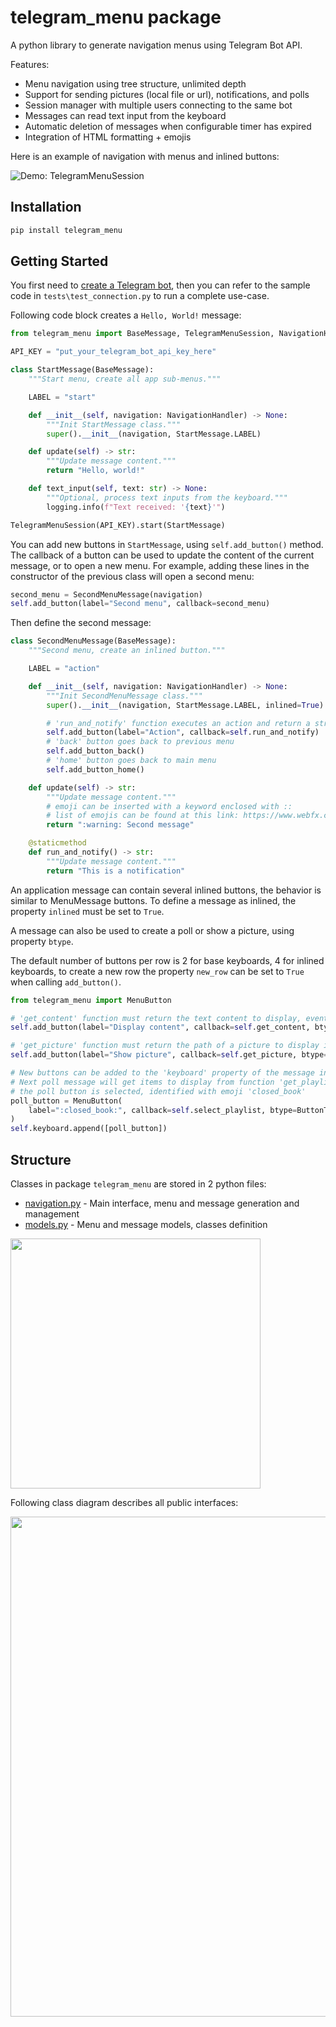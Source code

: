 # telegram_menu package

A python library to generate navigation menus using Telegram Bot API.

Features:

* Menu navigation using tree structure, unlimited depth
* Support for sending pictures (local file or url), notifications, and polls
* Session manager with multiple users connecting to the same bot
* Messages can read text input from the keyboard
* Automatic deletion of messages when configurable timer has expired
* Integration of HTML formatting + emojis

Here is an example of navigation with menus and inlined buttons:

![Demo: TelegramMenuSession]

## Installation

```bash
pip install telegram_menu
```

## Getting Started

You first need to [create a Telegram bot], then you can refer to the sample code in ``tests\test_connection.py`` to run a complete use-case.

Following code block creates a ``Hello, World!`` message:

```python
from telegram_menu import BaseMessage, TelegramMenuSession, NavigationHandler

API_KEY = "put_your_telegram_bot_api_key_here"

class StartMessage(BaseMessage):
    """Start menu, create all app sub-menus."""

    LABEL = "start"

    def __init__(self, navigation: NavigationHandler) -> None:
        """Init StartMessage class."""
        super().__init__(navigation, StartMessage.LABEL)

    def update(self) -> str:
        """Update message content."""
        return "Hello, world!"

    def text_input(self, text: str) -> None:
        """Optional, process text inputs from the keyboard."""
        logging.info(f"Text received: '{text}'")

TelegramMenuSession(API_KEY).start(StartMessage)
```

You can add new buttons in ``StartMessage``, using ``self.add_button()`` method. 
The callback of a button can be used to update the content of the current message, or to open a new menu.
For example, adding these lines in the constructor of the previous class will open a second menu:

```python
second_menu = SecondMenuMessage(navigation)
self.add_button(label="Second menu", callback=second_menu)
```

Then define the second message:

```python
class SecondMenuMessage(BaseMessage):
    """Second menu, create an inlined button."""

    LABEL = "action"

    def __init__(self, navigation: NavigationHandler) -> None:
        """Init SecondMenuMessage class."""
        super().__init__(navigation, StartMessage.LABEL, inlined=True)

        # 'run_and_notify' function executes an action and return a string as Telegram notification.
        self.add_button(label="Action", callback=self.run_and_notify)
        # 'back' button goes back to previous menu
        self.add_button_back()
        # 'home' button goes back to main menu
        self.add_button_home()

    def update(self) -> str:
        """Update message content."""
        # emoji can be inserted with a keyword enclosed with ::
        # list of emojis can be found at this link: https://www.webfx.com/tools/emoji-cheat-sheet/
        return ":warning: Second message"

    @staticmethod
    def run_and_notify() -> str:
        """Update message content."""
        return "This is a notification"
```

An application message can contain several inlined buttons, the behavior is similar to MenuMessage buttons.
To define a message as inlined, the property ``inlined`` must be set to ``True``.

A message can also be used to create a poll or show a picture, using property ``btype``.

The default number of buttons per row is 2 for base keyboards, 4 for inlined keyboards, 
to create a new row the property ``new_row`` can be set to ``True`` when calling ``add_button()``.

```python
from telegram_menu import MenuButton

# 'get_content' function must return the text content to display, eventually with markdown formatting
self.add_button(label="Display content", callback=self.get_content, btype=ButtonType.MESSAGE)

# 'get_picture' function must return the path of a picture to display in Telegram
self.add_button(label="Show picture", callback=self.get_picture, btype=ButtonType.PICTURE, new_row=True)

# New buttons can be added to the 'keyboard' property of the message instance too.
# Next poll message will get items to display from function 'get_playlists_arg', and run 'select_playlist' when 
# the poll button is selected, identified with emoji 'closed_book'
poll_button = MenuButton(
    label=":closed_book:", callback=self.select_playlist, btype=ButtonType.POLL, args=self.get_playlists_arg()
)
self.keyboard.append([poll_button])
```

## Structure

Classes in package ``telegram_menu`` are stored in 2 python files:


* [navigation.py] - Main interface, menu and message generation and management
* [models.py] - Menu and message models, classes definition

<img src="https://raw.githubusercontent.com/mevellea/telegram_menu/master/resources/packages.png" width="400"/>

Following class diagram describes all public interfaces:

<img src="https://raw.githubusercontent.com/mevellea/telegram_menu/master/resources/classes.png" width="800"/>

[navigation.py]: https://github.com/mevellea/telegram_menu/blob/master/telegram_menu/navigation.py
[models.py]: https://github.com/mevellea/telegram_menu/blob/master/telegram_menu/models.py
[create a Telegram bot]: https://github.com/python-telegram-bot/python-telegram-bot/wiki/Introduction-to-the-API
[Demo: TelegramMenuSession]: https://raw.githubusercontent.com/mevellea/telegram_menu/master/resources/demo.gif